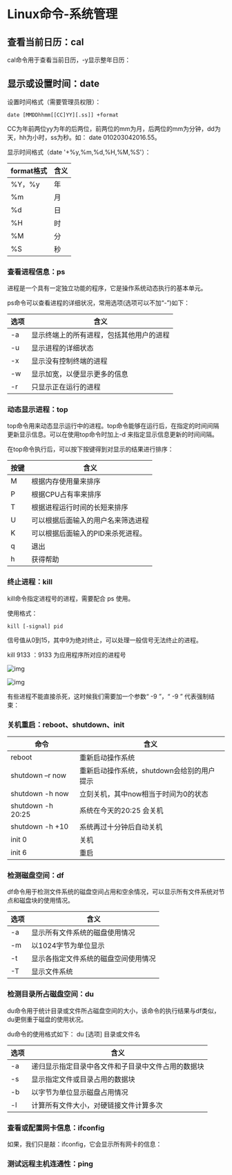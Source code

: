 # Linux命令-系统管理

## 查看当前日历：cal

cal命令用于查看当前日历，-y显示整年日历：

## 显示或设置时间：date

设置时间格式（需要管理员权限）：

`date [MMDDhhmm[[CC]YY][.ss]] +format`

CC为年前两位yy为年的后两位，前两位的mm为月，后两位的mm为分钟，dd为天，hh为小时，ss为秒。如： date 010203042016.55。

显示时间格式（date '+%y,%m,%d,%H,%M,%S'）：

| format格式 | 含义 |
| ---------- | ---- |
| %Y，%y     | 年   |
| %m         | 月   |
| %d         | 日   |
| %H         | 时   |
| %M         | 分   |
| %S         | 秒   |

### 查看进程信息：ps

进程是一个具有一定独立功能的程序，它是操作系统动态执行的基本单元。

ps命令可以查看进程的详细状况，常用选项(选项可以不加“-”)如下：

| 选项 | 含义                                     |
| ---- | ---------------------------------------- |
| -a   | 显示终端上的所有进程，包括其他用户的进程 |
| -u   | 显示进程的详细状态                       |
| -x   | 显示没有控制终端的进程                   |
| -w   | 显示加宽，以便显示更多的信息             |
| -r   | 只显示正在运行的进程                     |

### 动态显示进程：top

top命令用来动态显示运行中的进程。top命令能够在运行后，在指定的时间间隔更新显示信息。可以在使用top命令时加上-d 来指定显示信息更新的时间间隔。

在top命令执行后，可以按下按键得到对显示的结果进行排序：

| 按键 | 含义                               |
| ---- | ---------------------------------- |
| M    | 根据内存使用量来排序               |
| P    | 根据CPU占有率来排序                |
| T    | 根据进程运行时间的长短来排序       |
| U    | 可以根据后面输入的用户名来筛选进程 |
| K    | 可以根据后面输入的PID来杀死进程。  |
| q    | 退出                               |
| h    | 获得帮助                           |

### 终止进程：kill

kill命令指定进程号的进程，需要配合 ps 使用。

使用格式：

```
kill [-signal] pid
```

信号值从0到15，其中9为绝对终止，可以处理一般信号无法终止的进程。

kill 9133 ：9133 为应用程序所对应的进程号

![img](../Images/Snip20161219_96.png)

![img](../Images/Snip20161219_97.png)

有些进程不能直接杀死，这时候我们需要加一个参数“ -9 ”，“ -9 ” 代表强制结束：

### 关机重启：reboot、shutdown、init

| 命令              | 含义                                       |
| ----------------- | ------------------------------------------ |
| reboot            | 重新启动操作系统                           |
| shutdown –r now   | 重新启动操作系统，shutdown会给别的用户提示 |
| shutdown -h now   | 立刻关机，其中now相当于时间为0的状态       |
| shutdown -h 20:25 | 系统在今天的20:25 会关机                   |
| shutdown -h +10   | 系统再过十分钟后自动关机                   |
| init 0            | 关机                                       |
| init 6            | 重启                                       |

### 检测磁盘空间：df

df命令用于检测文件系统的磁盘空间占用和空余情况，可以显示所有文件系统对节点和磁盘块的使用情况。

| 选项 | 含义                                 |
| ---- | ------------------------------------ |
| -a   | 显示所有文件系统的磁盘使用情况       |
| -m   | 以1024字节为单位显示                 |
| -t   | 显示各指定文件系统的磁盘空间使用情况 |
| -T   | 显示文件系统                         |



### 检测目录所占磁盘空间：du

du命令用于统计目录或文件所占磁盘空间的大小，该命令的执行结果与df类似，du更侧重于磁盘的使用状况。

du命令的使用格式如下： du [选项] 目录或文件名

| 选项 | 含义                                               |
| ---- | -------------------------------------------------- |
| -a   | 递归显示指定目录中各文件和子目录中文件占用的数据块 |
| -s   | 显示指定文件或目录占用的数据块                     |
| -b   | 以字节为单位显示磁盘占用情况                       |
| -l   | 计算所有文件大小，对硬链接文件计算多次             |



### 查看或配置网卡信息：ifconfig

如果，我们只是敲：ifconfig，它会显示所有网卡的信息：

### 测试远程主机连通性：ping

 